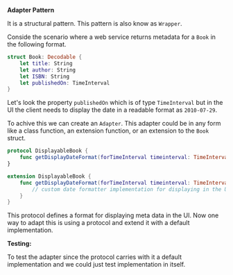 **Adapter Pattern**

It is a structural pattern. This pattern is also know as `Wrapper`.

Conside the scenario where a web service returns metadata for a `Book` in the following format.

```swift
struct Book: Decodable {
    let title: String
    let author: String
    let ISBN: String
    let publishedOn: TimeInterval
}
```

Let's look the property `publishedOn` which is of type `TimeInterval` but in the UI the client needs to display the date in a readable format as `2010-07-29`.

To achive this we can create an `Adapter`. This adapter could be in any form like a class function, an extension function, or an extension to the `Book` struct.

```swift
protocol DisplayableBook {
    func getDisplayDateFormat(forTimeInterval timeinterval: TimeInterval) -> String
}
```

```swift
extension DisplayableBook {
	func getDisplayDateFormat(forTimeInterval timeinterval: TimeInterval) -> String {
		// custom date formatter implementation for displaying in the UI.
	}
}
```

This protocol defines a format for displaying meta data in the UI. Now one way to adapt this is using a protocol and extend it with a default implementation.

**Testing:**

To test the adapter since the protocol carries with it a default implementation and we could just test implementation in itself.
